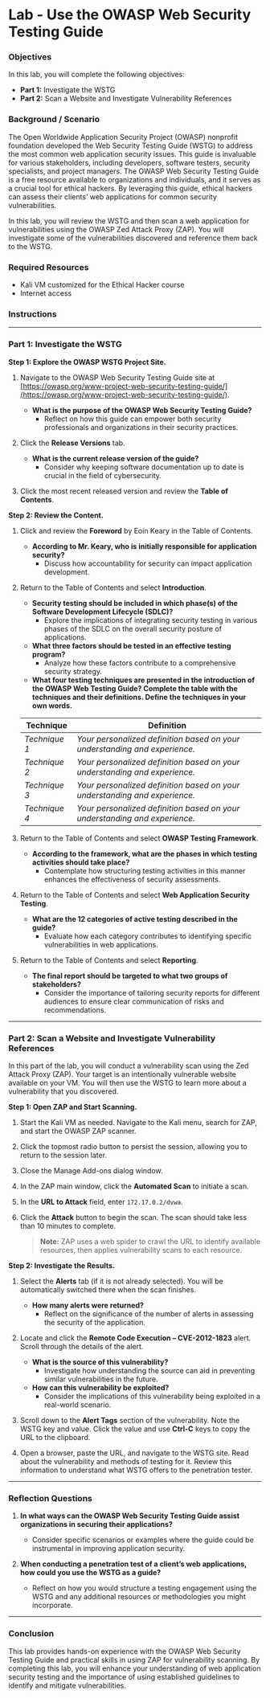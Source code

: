 

# Lab - Use the OWASP Web Security Testing Guide

### **Objectives**
In this lab, you will complete the following objectives:

- **Part 1:** Investigate the WSTG
- **Part 2:** Scan a Website and Investigate Vulnerability References

### **Background / Scenario**
The Open Worldwide Application Security Project (OWASP) nonprofit foundation developed the Web Security Testing Guide (WSTG) to address the most common web application security issues. This guide is invaluable for various stakeholders, including developers, software testers, security specialists, and project managers. The OWASP Web Security Testing Guide is a free resource available to organizations and individuals, and it serves as a crucial tool for ethical hackers. By leveraging this guide, ethical hackers can assess their clients’ web applications for common security vulnerabilities.

In this lab, you will review the WSTG and then scan a web application for vulnerabilities using the OWASP Zed Attack Proxy (ZAP). You will investigate some of the vulnerabilities discovered and reference them back to the WSTG.

### **Required Resources**
- Kali VM customized for the Ethical Hacker course
- Internet access

### **Instructions**

---

### **Part 1: Investigate the WSTG**

**Step 1: Explore the OWASP WSTG Project Site.**

1. Navigate to the OWASP Web Security Testing Guide site at [https://owasp.org/www-project-web-security-testing-guide/](https://owasp.org/www-project-web-security-testing-guide/).
   - **What is the purpose of the OWASP Web Security Testing Guide?**
     - Reflect on how this guide can empower both security professionals and organizations in their security practices.

2. Click the **Release Versions** tab.
   - **What is the current release version of the guide?**
     - Consider why keeping software documentation up to date is crucial in the field of cybersecurity.

3. Click the most recent released version and review the **Table of Contents**.

**Step 2: Review the Content.**

1. Click and review the **Foreword** by Eoin Keary in the Table of Contents.
   - **According to Mr. Keary, who is initially responsible for application security?**
     - Discuss how accountability for security can impact application development.

2. Return to the Table of Contents and select **Introduction**.
   - **Security testing should be included in which phase(s) of the Software Development Lifecycle (SDLC)?**
     - Explore the implications of integrating security testing in various phases of the SDLC on the overall security posture of applications.
   - **What three factors should be tested in an effective testing program?**
     - Analyze how these factors contribute to a comprehensive security strategy.
   - **What four testing techniques are presented in the introduction of the OWASP Web Testing Guide? Complete the table with the techniques and their definitions. Define the techniques in your own words.**

   | Technique  | Definition |
   |------------|------------|
   | *Technique 1* | *Your personalized definition based on your understanding and experience.* |
   | *Technique 2* | *Your personalized definition based on your understanding and experience.* |
   | *Technique 3* | *Your personalized definition based on your understanding and experience.* |
   | *Technique 4* | *Your personalized definition based on your understanding and experience.* |

3. Return to the Table of Contents and select **OWASP Testing Framework**.
   - **According to the framework, what are the phases in which testing activities should take place?**
     - Contemplate how structuring testing activities in this manner enhances the effectiveness of security assessments.

4. Return to the Table of Contents and select **Web Application Security Testing**.
   - **What are the 12 categories of active testing described in the guide?**
     - Evaluate how each category contributes to identifying specific vulnerabilities in web applications.

5. Return to the Table of Contents and select **Reporting**.
   - **The final report should be targeted to what two groups of stakeholders?**
     - Consider the importance of tailoring security reports for different audiences to ensure clear communication of risks and recommendations.

---

### **Part 2: Scan a Website and Investigate Vulnerability References**

In this part of the lab, you will conduct a vulnerability scan using the Zed Attack Proxy (ZAP). Your target is an intentionally vulnerable website available on your VM. You will then use the WSTG to learn more about a vulnerability that you discovered.

**Step 1: Open ZAP and Start Scanning.**

1. Start the Kali VM as needed. Navigate to the Kali menu, search for ZAP, and start the OWASP ZAP scanner.
2. Click the topmost radio button to persist the session, allowing you to return to the session later.
3. Close the Manage Add-ons dialog window.
4. In the ZAP main window, click the **Automated Scan** to initiate a scan.
5. In the **URL to Attack** field, enter `172.17.0.2/dvwa`.
6. Click the **Attack** button to begin the scan. The scan should take less than 10 minutes to complete.

   > **Note:** ZAP uses a web spider to crawl the URL to identify available resources, then applies vulnerability scans to each resource.

**Step 2: Investigate the Results.**

1. Select the **Alerts** tab (if it is not already selected). You will be automatically switched there when the scan finishes.
   - **How many alerts were returned?**
     - Reflect on the significance of the number of alerts in assessing the security of the application.

2. Locate and click the **Remote Code Execution – CVE-2012-1823** alert. Scroll through the details of the alert.
   - **What is the source of this vulnerability?**
     - Investigate how understanding the source can aid in preventing similar vulnerabilities in the future.
   - **How can this vulnerability be exploited?**
     - Consider the implications of this vulnerability being exploited in a real-world scenario.

3. Scroll down to the **Alert Tags** section of the vulnerability. Note the WSTG key and value. Click the value and use **Ctrl-C** keys to copy the URL to the clipboard.
4. Open a browser, paste the URL, and navigate to the WSTG site. Read about the vulnerability and methods of testing for it. Review this information to understand what WSTG offers to the penetration tester.

---

### **Reflection Questions**

1. **In what ways can the OWASP Web Security Testing Guide assist organizations in securing their applications?**
   - Consider specific scenarios or examples where the guide could be instrumental in improving application security.

2. **When conducting a penetration test of a client’s web applications, how could you use the WSTG as a guide?**
   - Reflect on how you would structure a testing engagement using the WSTG and any additional resources or methodologies you might incorporate.

---

### **Conclusion**
This lab provides hands-on experience with the OWASP Web Security Testing Guide and practical skills in using ZAP for vulnerability scanning. By completing this lab, you will enhance your understanding of web application security testing and the importance of using established guidelines to identify and mitigate vulnerabilities.
